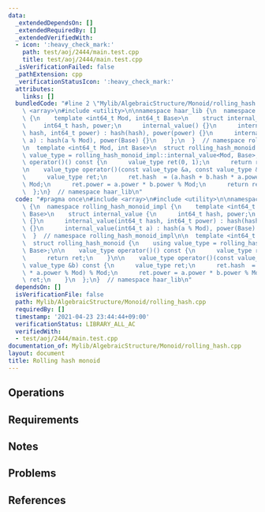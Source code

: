 ```yaml
---
data:
  _extendedDependsOn: []
  _extendedRequiredBy: []
  _extendedVerifiedWith:
  - icon: ':heavy_check_mark:'
    path: test/aoj/2444/main.test.cpp
    title: test/aoj/2444/main.test.cpp
  _isVerificationFailed: false
  _pathExtension: cpp
  _verificationStatusIcon: ':heavy_check_mark:'
  attributes:
    links: []
  bundledCode: "#line 2 \"Mylib/AlgebraicStructure/Monoid/rolling_hash.cpp\"\n#include\
    \ <array>\n#include <utility>\n\nnamespace haar_lib {\n  namespace rolling_hash_monoid_impl\
    \ {\n    template <int64_t Mod, int64_t Base>\n    struct internal_value {\n \
    \     int64_t hash, power;\n      internal_value() {}\n      internal_value(int64_t\
    \ hash, int64_t power) : hash(hash), power(power) {}\n      internal_value(int64_t\
    \ a) : hash(a % Mod), power(Base) {}\n    };\n  }  // namespace rolling_hash_monoid_impl\n\
    \n  template <int64_t Mod, int Base>\n  struct rolling_hash_monoid {\n    using\
    \ value_type = rolling_hash_monoid_impl::internal_value<Mod, Base>;\n\n    value_type\
    \ operator()() const {\n      value_type ret(0, 1);\n      return ret;\n    }\n\
    \n    value_type operator()(const value_type &a, const value_type &b) const {\n\
    \      value_type ret;\n      ret.hash  = (a.hash + b.hash * a.power % Mod) %\
    \ Mod;\n      ret.power = a.power * b.power % Mod;\n      return ret;\n    }\n\
    \  };\n}  // namespace haar_lib\n"
  code: "#pragma once\n#include <array>\n#include <utility>\n\nnamespace haar_lib\
    \ {\n  namespace rolling_hash_monoid_impl {\n    template <int64_t Mod, int64_t\
    \ Base>\n    struct internal_value {\n      int64_t hash, power;\n      internal_value()\
    \ {}\n      internal_value(int64_t hash, int64_t power) : hash(hash), power(power)\
    \ {}\n      internal_value(int64_t a) : hash(a % Mod), power(Base) {}\n    };\n\
    \  }  // namespace rolling_hash_monoid_impl\n\n  template <int64_t Mod, int Base>\n\
    \  struct rolling_hash_monoid {\n    using value_type = rolling_hash_monoid_impl::internal_value<Mod,\
    \ Base>;\n\n    value_type operator()() const {\n      value_type ret(0, 1);\n\
    \      return ret;\n    }\n\n    value_type operator()(const value_type &a, const\
    \ value_type &b) const {\n      value_type ret;\n      ret.hash  = (a.hash + b.hash\
    \ * a.power % Mod) % Mod;\n      ret.power = a.power * b.power % Mod;\n      return\
    \ ret;\n    }\n  };\n}  // namespace haar_lib\n"
  dependsOn: []
  isVerificationFile: false
  path: Mylib/AlgebraicStructure/Monoid/rolling_hash.cpp
  requiredBy: []
  timestamp: '2021-04-23 23:44:44+09:00'
  verificationStatus: LIBRARY_ALL_AC
  verifiedWith:
  - test/aoj/2444/main.test.cpp
documentation_of: Mylib/AlgebraicStructure/Monoid/rolling_hash.cpp
layout: document
title: Rolling hash monoid
---
```


## Operations

## Requirements

## Notes

## Problems

## References
